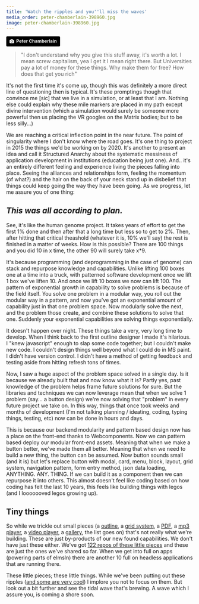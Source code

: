 ```yaml
---
title: 'Watch the ripples and you''ll miss the waves'
media_order: peter-chamberlain-398960.jpg
image: peter-chamberlain-398960.jpg
---
```


<a style="background-color:black;color:white;text-decoration:none;padding:4px 6px;font-family:-apple-system, BlinkMacSystemFont, &quot;San Francisco&quot;, &quot;Helvetica Neue&quot;, Helvetica, Ubuntu, Roboto, Noto, &quot;Segoe UI&quot;, Arial, sans-serif;font-size:12px;font-weight:bold;line-height:1.2;display:inline-block;border-radius:3px;" href="https://unsplash.com/@pete13?utm_medium=referral&amp;utm_campaign=photographer-credit&amp;utm_content=creditBadge" target="_blank" rel="noopener noreferrer" title="Download free do whatever you want high-resolution photos from Peter Chamberlain"><span style="display:inline-block;padding:2px 3px;"><svg xmlns="http://www.w3.org/2000/svg" style="height:12px;width:auto;position:relative;vertical-align:middle;top:-1px;fill:white;" viewBox="0 0 32 32"><title>unsplash-logo</title><path d="M20.8 18.1c0 2.7-2.2 4.8-4.8 4.8s-4.8-2.1-4.8-4.8c0-2.7 2.2-4.8 4.8-4.8 2.7.1 4.8 2.2 4.8 4.8zm11.2-7.4v14.9c0 2.3-1.9 4.3-4.3 4.3h-23.4c-2.4 0-4.3-1.9-4.3-4.3v-15c0-2.3 1.9-4.3 4.3-4.3h3.7l.8-2.3c.4-1.1 1.7-2 2.9-2h8.6c1.2 0 2.5.9 2.9 2l.8 2.4h3.7c2.4 0 4.3 1.9 4.3 4.3zm-8.6 7.5c0-4.1-3.3-7.5-7.5-7.5-4.1 0-7.5 3.4-7.5 7.5s3.3 7.5 7.5 7.5c4.2-.1 7.5-3.4 7.5-7.5z"></path></svg></span><span style="display:inline-block;padding:2px 3px;">Peter Chamberlain</span></a>
> "I don't understand why you give this stuff away, it's worth a lot. I mean screw capitalism, yea I get it I mean right there. But Universities pay a lot of money for these things. Why make them for free? How does that get you rich"

It's not the first time it's come up, though this was definitely a more direct line of questioning then is typical. It's these promptings though that convince me [sic] that we live in a simulation, or at least that I am. Nothing else could explain why these mile markers are placed in my path except divine intervention (which a simulation would surely be someone more powerful then us placing the VR googles on the Matrix bodies; but to be less silly...)

We are reaching a critical inflection point in the near future. The point of singularity where I don't know where the road goes. It's one thing to project in 2015 the things we'd be working on by 2020. It's another to present an idea and call it Structured Anarchy about the systematic messiness of application development in institutions (education being just one). And.. it's an entirely different feeling and experience living the pieces falling into place. Seeing the alliances and relationships form, feeling the momentum (of what?) and the hair on the back of your neck stand up in disbelief that things could keep going the way they have been going. As we progress, let me assure you of one thing:

## _This was all according to plan._

See, it's like the human genome project. It takes years of effort to get the first 1% done and then after that a long time but less so to get to 2%. Then, after hitting that critical theashold (whatever it is, 10% we'll say) the rest is finished in a matter of weeks. How is this possible? There are 100 things and you did 10 in x time, the other 90 will surely take x*9.

It's because programming (and deprogramming in the case of genome) can stack and repurpose knowledge and capabilities. Unlike lifting 100 boxes one at a time into a truck, with patterned software development once we lift 1 box we've liften 10. And once we lift 10 boxes we now can lift 100. The pattern of exponential growth in capability to solve problems is because of the field itself. You solve one problem in a modular way, you roll out the modular way in a pattern, and now you've got an exponential amount of capability just in that one problem space. Now modularly solve the next, and the problem those create, and combine these solutions to solve that one. Suddenly your exponential capabilities are solving things exponentially.

It doesn't happen over night. These things take a very, very long time to develop. When I think back to the first outline designer I made it's hilarious. I "knew javascript" enough to slap some code together; but I couldn't make new code. I couldn't design things well beyond what I could do in MS paint. I didn't have version control. I didn't have a method of getting feedback and testing aside from hitting refresh tons of times.

Now, I saw a huge aspect of the problem space solved in a single day. Is it because we already built that and now know what it is? Partly yes, past knowledge of the problem helps frame future solutions for sure. But the libraries and techniques we can now leverage mean that when we solve 1 problem (say... a button design) we're now solving that "problem" in every future project we take on. In this way, things that once took weeks and months of development (I'm not talking planning / ideating, coding, typing things, testing, etc) now can be done in hours and days.

This is because our backend modularity and pattern based design now has a place on the front-end thanks to Webcomponents. Now we can pattern based deploy our modular front-end assets. Meaning that when we make a button better, we've made them all better. Meaning that when we need to build a new thing, the button can be assumed. Now button sounds small (and it is) but let's replace button with modal, card, menu, block, layout, grid system, navigation pattern, form entry method, json data loading, ANYTHING. ANY. THING. If we can build it as a component then we can repurpose it into others. This almost doesn't feel like coding based on how coding has felt the last 10 years, this feels like building things with legos (and I looooooved legos growing up).

## Tiny things

So while we trickle out small pieces (a [outline](https://github.com/LRNWebComponents/lrnsys-outline), a [grid system](https://github.com/LRNWebComponents/responsive-grid), a [PDF](https://github.com/LRNWebComponents/pdf-element), a [mp3 player](https://github.com/LRNWebComponents/paper-audio-player), a [video player](https://github.com/LRNWebComponents/video-player), a [gallery](https://github.com/LRNWebComponents/lrndesign-gallery), the list goes on) that's not really what we're building. These are just by-products of our new found capabilities. We don't have just these either. We've got [122 repos of these little pieces](https://github.com/LRNWebComponents) and these are just the ones we've shared so far. When we get into full on apps (powering parts of elmsln) there are another 10 full on headless applications that are running there.

These little pieces; these little things. While we've been putting out these ripples ([and some are very cool](https://www.youtube.com/watch?v=dhD6Y77eXmc)) I implore you not to focus on them. But look out a bit further and see the tidal wave that's brewing. A wave which I assure you, is coming a shore soon.